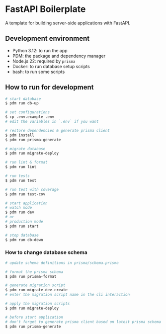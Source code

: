 # FastAPI Boilerplate

A template for building server-side applications with FastAPI.

## Development environment

* Python 3.12: to run the app
* PDM: the package and dependency manager
* Node.js 22: required by `prisma`
* Docker: to run database setup scripts
* bash: to run some scripts

## How to run for development

```bash
# start database
$ pdm run db-up

# set configurations
$ cp .env.example .env
# edit the variables in `.env` if you want

# restore dependencies & generate prisma client
$ pdm install
$ pdm run prisma-generate

# migrate database
$ pdm run migrate-deploy

# run lint & format
$ pdm run lint

# run tests
$ pdm run test

# run test with coverage
$ pdm run test-cov

# start application
# watch mode
$ pdm run dev
# or
# production mode
$ pdm run start

# stop database
$ pdm run db-down
```

### How to change database schema

```bash
# update schema definitions in prisma/schema.prisma

# format the prisma schema
$ pdm run prisma-format

# generate migration script
$ pdm run migrate-dev-create
# enter the migration script name in the cli interaction

# apply the migration scripts
$ pdm run migrate-deploy

# before start application
# don't forget to generate prisma client based on latest prisma schema
$ pdm run prisma-generate
```
